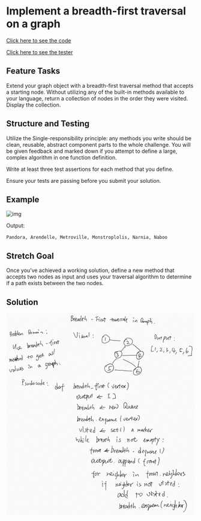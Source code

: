 # Implement a breadth-first traversal on a graph

[Click here to see the code](./breadth-first.js)

[Click here to see the tester](./breadth-first.test.js)

## Feature Tasks

Extend your graph object with a breadth-first traversal method that accepts a starting node. Without utilizing any of the built-in methods available to your language, return a collection of nodes in the order they were visited. Display the collection.

## Structure and Testing

Utilize the Single-responsibility principle: any methods you write should be clean, reusable, abstract component parts to the whole challenge. You will be given feedback and marked down if you attempt to define a large, complex algorithm in one function definition.

Write at least three test assertions for each method that you define.

Ensure your tests are passing before you submit your solution.

## Example

![img](https://codefellows.github.io/common_curriculum/data_structures_and_algorithms/Code_401/class-36/graph.PNG)

Output:

```text
Pandora, Arendelle, Metroville, Monstroplolis, Narnia, Naboo
```

## Stretch Goal

Once you’ve achieved a working solution, define a new method that accepts two nodes as input and uses your traversal algorithm to determine if a path exists between the two nodes.

## Solution

![img](./1.png)
